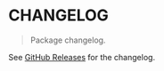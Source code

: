 # CHANGELOG

> Package changelog.

See [GitHub Releases](https://github.com/stdlib-js/ndarray-base-napi-unary/releases) for the changelog.